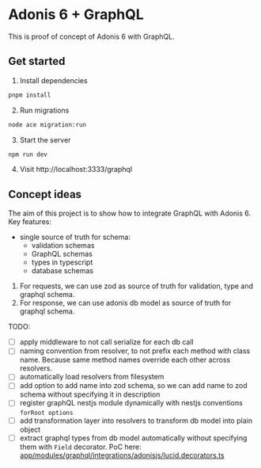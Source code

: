 # Adonis 6 + GraphQL

This is proof of concept of Adonis 6 with GraphQL.

## Get started
1. Install dependencies
```bash
pnpm install
```
2. Run migrations
```bash
node ace migration:run
```
3. Start the server
```bash
npm run dev
```
4. Visit http://localhost:3333/graphql

## Concept ideas

The aim of this project is to show how to integrate GraphQL with Adonis 6.
Key features:
- single source of truth for schema:
  - validation schemas
  - GraphQL schemas
  - types in typescript
  - database schemas

1. For requests, we can use zod as source of truth for validation, type and graphql schema.
2. For response, we can use adonis db model as source of truth for graphql schema.

TODO:
- [ ] apply middleware to not call serialize for each db call
- [ ] naming convention from resolver, to not prefix each method with class name. Because same method names override each other across resolvers.
- [ ] automatically load resolvers from filesystem
- [ ] add option to add name into zod schema, so we can add name to zod schema without specifying it in description
- [ ] register graphQL nestjs module dynamically with nestjs conventions `forRoot options`
- [ ] add transformation layer into resolvers to transform db model into plain object 
- [ ] extract graphql types from db model automatically without specifying them with `Field` decorator. 
PoC here: [app/modules/graphql/integrations/adonisjs/lucid.decorators.ts](app/modules/graphql/integrations/adonisjs/lucid.decorators.ts)
